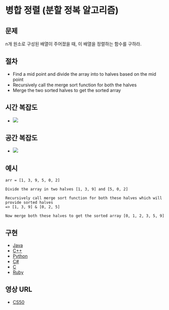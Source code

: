 # 병합 정렬 (분할 정복 알고리즘)

## 문제

n개 원소로 구성된 배열이 주어졌을 때, 이 배열을 정렬하는 함수를 구하라.

## 절차

- Find a mid point and divide the array into to halves based on the mid point
- Recursively call the merge sort function for both the halves
- Merge the two sorted halves to get the sorted array

## 시간 복잡도

- <img src="https://render.githubusercontent.com/render/math?math=O(n \log n)">

## 공간 복잡도

- <img src="https://render.githubusercontent.com/render/math?math=O(n)">

## 예시

```
arr = [1, 3, 9, 5, 0, 2]

Divide the array in two halves [1, 3, 9] and [5, 0, 2]

Recursively call merge sort function for both these halves which will provide sorted halves
=> [1, 3, 9] & [0, 2, 5]

Now merge both these halves to get the sorted array [0, 1, 2, 3, 5, 9]
```

## 구현

- [Java](https://github.com/TheAlgorithms/Java/blob/master/Sorts/MergeSort.java)
- [C++](https://github.com/TheAlgorithms/C-Plus-Plus/blob/master/sorting/merge_sort.cpp)
- [Python](https://github.com/TheAlgorithms/Python/blob/master/sorts/merge_sort.py)
- [C#](https://github.com/TheAlgorithms/C-Sharp/blob/master/Algorithms/Sorters/Comparison/MergeSorter.cs)
- [C](https://github.com/TheAlgorithms/C/blob/master/sorting/merge_sort.c)
- [Ruby](https://github.com/TheAlgorithms/Ruby/blob/master/sorting/merge_sort.rb)

## 영상 URL

- [CS50](https://www.youtube.com/watch?v=EeQ8pwjQxTM)
